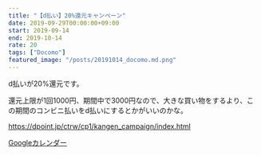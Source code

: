 ```yaml
---
title: "【d払い】20%還元キャンペーン"
date: 2019-09-29T00:00:00+09:00
start: 2019-09-14
end: 2019-10-14
rate: 20
tags: ["Docomo"]
featured_image: "/posts/20191014_docomo.md.png"
---
```


d払いが20%還元です。

還元上限が1回1000円、期間中で3000円なので、大きな買い物をするより、この期間のコンビニ払いをd払いにするとかがいいのかな。

https://dpoint.jp/ctrw/cp1/kangen_campaign/index.html

[Googleカレンダー](http://www.google.com/calendar/event?action=TEMPLATE&text=%E3%80%90d%E6%89%95%E3%81%84%E3%80%9120%25%E9%82%84%E5%85%83%E3%82%AD%E3%83%A3%E3%83%B3%E3%83%9A%E3%83%BC%E3%83%B3&dates=20190914/20191014&details=https://pokanpo.com/posts/20191014_docomo/)